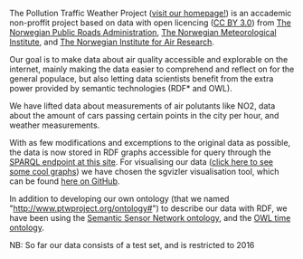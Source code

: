The Pollution Traffic Weather Project ([visit our homepage!](http://fuseki.fone.no:3030/landing.html)) is an accademic non-proffit project based on data with open licencing ([CC BY 3.0](https://creativecommons.org/licenses/by/3.0/)) from [The Norwegian Public Roads Administration](http://www.vegvesen.no/), [The Norwegian Meteorological Institute](https://www.met.no/), and [The Norwegian Institute for Air Research](http://www.nilu.no/). 

Our goal is to make data about air quality accessible and explorable on the internet, mainly making the data easier to comprehend and reflect on for the general populace, but also letting data scientists benefit from the extra power provided by semantic technologies (RDF* and OWL). 

We have lifted data about measurements of air polutants like NO2, data about the amount of cars passing certain points in the city per hour, and weather measurements.

With as few modifications and excemptions to the original data as possible, the data is now stored in RDF graphs accessible for query through the [SPARQL endpoint at this site](http://fuseki.fone.no:3030/query.html). For visualising our data ([click here to see some cool graphs](http://fuseki.fone.no:3030/explore.html)) we have chosen the sgvizler visualisation tool, which can be found [here on GitHub](https://mgskjaeveland.github.io/sgvizler/).

In addition to developing our own ontology (that we named "http://www.ptwproject.org/ontology#") to describe our data with RDF, we have been using the [Semantic Sensor Network ontology](https://www.w3.org/2005/Incubator/ssn/ssnx/ssn), and the [OWL time ontology](https://www.w3.org/TR/owl-time/).

NB: So far our data consists of a test set, and is restricted to 2016
